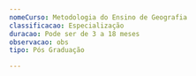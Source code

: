 ```yaml
---
nomeCurso: Metodologia do Ensino de Geografia
classificacao: Especialização
duracao: Pode ser de 3 a 18 meses
observacao: obs
tipo: Pós Graduação

---
```


